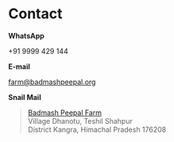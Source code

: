 Contact
==========

**WhatsApp**  
	
+91 9999 429 144

**E-mail**  

farm@badmashpeepal.org

**Snail Mail**

> [Badmash Peepal Farm]( ?directions )  
> Village Dhanotu, Teshil Shahpur  
> District Kangra, Himachal Pradesh 176208  